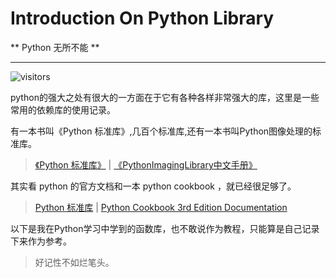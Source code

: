 # Introduction On Python Library

** Python 无所不能 **

----

![visitors](https://visitor-badge.glitch.me/badge?page_id=github.windard.python_book)

python的强大之处有很大的一方面在于它有各种各样非常强大的库，这里是一些常用的依赖库的使用记录。

有一本书叫《Python 标准库》,几百个标准库,还有一本书叫Python图像处理的标准库。
> [《Python 标准库》](others/python标准库.pdf) | [《PythonImagingLibrary中文手册》](others/PythonImagingLibrary中文手册.pdf)

其实看 python 的官方文档和一本 python cookbook ，就已经很足够了。
> [Python 标准库](https://docs.python.org/zh-cn/2.7/library/index.html) | [Python Cookbook 3rd Edition Documentation](https://python-cookbook.readthedocs.io/zh_CN/latest/index.html)

以下是我在Python学习中学到的函数库，也不敢说作为教程，只能算是自己记录下来作为参考。  

> 好记性不如烂笔头。
